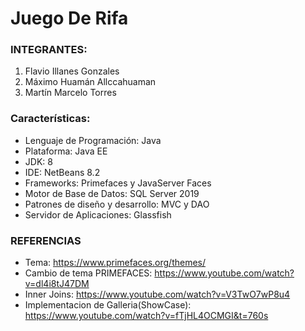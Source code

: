 # Juego De Rifa

### INTEGRANTES:
1. Flavio Illanes Gonzales
2. Máximo Huamán Allccahuaman
3. Martín Marcelo Torres

### Características: 

* Lenguaje de Programación: Java
* Plataforma: Java EE
* JDK: 8 
* IDE: NetBeans 8.2 
* Frameworks: Primefaces y JavaServer Faces 
* Motor de Base de Datos: SQL Server 2019
* Patrones de diseño y desarrollo: MVC y DAO
* Servidor de Aplicaciones: Glassfish


### REFERENCIAS
- Tema: https://www.primefaces.org/themes/
- Cambio de tema PRIMEFACES: https://www.youtube.com/watch?v=dl4i8tJ47DM
- Inner Joins: https://www.youtube.com/watch?v=V3TwO7wP8u4
- Implementacion de Galleria(ShowCase): https://www.youtube.com/watch?v=fTjHL4OCMGI&t=760s
